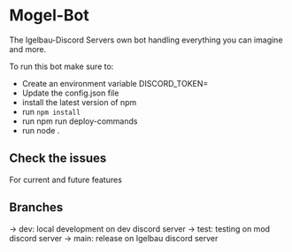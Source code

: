 # Mogel-Bot
The Igelbau-Discord Servers own bot handling everything you can imagine and more.

To run this bot make sure to:
- Create an environment variable DISCORD_TOKEN=
- Update the config.json file
- install the latest version of npm
- run `npm install`
- run npm run deploy-commands
- run node .

## Check the issues
For current and future features

## Branches

-> dev: local development on dev discord server
-> test: testing on mod discord server
-> main: release on Igelbau discord server